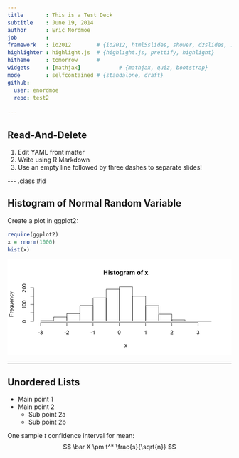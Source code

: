 ```yaml
---
title       : This is a Test Deck
subtitle    : June 19, 2014
author      : Eric Nordmoe
job         : 
framework   : io2012        # {io2012, html5slides, shower, dzslides, ...}
highlighter : highlight.js  # {highlight.js, prettify, highlight}
hitheme     : tomorrow      # 
widgets     : [mathjax]            # {mathjax, quiz, bootstrap}
mode        : selfcontained # {standalone, draft}
github:
  user: enordmoe
  repo: test2

---
```


## Read-And-Delete

1. Edit YAML front matter
2. Write using R Markdown
3. Use an empty line followed by three dashes to separate slides!

--- .class #id 

## Histogram of Normal Random Variable

Create a plot in ggplot2:

```r
require(ggplot2)
x = rnorm(1000)
hist(x)
```

![plot of chunk unnamed-chunk-1](assets/fig/unnamed-chunk-1.png) 


---

## Unordered Lists

* Main point 1
* Main point 2
  + Sub point 2a
  + Sub point 2b
  
One sample $t$ confidence interval for mean:
$$
\bar X \pm t^* \frac{s}{\sqrt{n}}
$$
  






